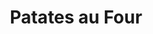 ---
layout: recette
categories: [recettes]
hidden: true
lang: fr
sitemap: true
title: Patates au Four
type: sel
utensils:
  - casserole
  - couteau
  - plaque-cuisson
recettes:
  En Quartiers:
    yield: 2
    yieldType: personnes
    ingredients: 
      - nom: pommes de terre
        qte: 500
        unite: gr
        variable: true
      - nom: eau
        qte: 2
        unite: L
      - nom: sel
        qte: 25 
        unite: gr
      - nom: bicarbonate de soude
        qte: 4
        unite: gr
    etapes:
      - label: Pré-Cuisson
        details:
          - Faire bouillir l'eau avec le sel et le bicarbonate de soude
          - Couper les patates en quartiers
          - Cuire les patates 10 minutes
          - Égoutter
      - label: Cuisson
        emoji: 🔥
        details:
          - Badigeonner les patates d'huile
          - Ajouter des herbes / épices
          - Cuire à 200°C pendant 20 minutes
          - Retourner les patates
          - Continuer la cuisson pour 20 minutes
---